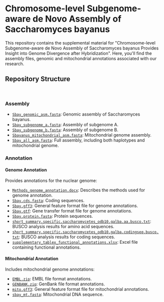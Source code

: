 # Chromosome-level Subgenome-aware de Novo Assembly of Saccharomyces bayanus

This repository contains the supplemental material for "Chromosome-level Subgenome-aware de Novo Assembly of Saccharomyces bayanus Provides Insight into Genome Divergence after Hybridization". Here, you'll find the assembly files, genomic and mitochondrial annotations associated with our research.

## Repository Structure

&nbsp;

### Assembly

- [`Sbay_genomic_asm.fasta`](https://github.com/BioHPC/Saccharomyces-bayanus/blob/main/Assembly/Sbay_genomic_asm.fasta): Genomic assembly of Saccharomyces bayanus.  
- [`Sbay_subgenome_a.fasta`](https://github.com/BioHPC/Saccharomyces-bayanus/blob/main/Assembly/Sbay_subgenome_a.fasta): Assembly of subgenome A.  
- [`Sbay_subgenome_b.fasta`](https://github.com/BioHPC/Saccharomyces-bayanus/blob/main/Assembly/Sbay_subgenome_b.fasta): Assembly of subgenome B.
- [`Sbayanus_mitochondrial_asm.fasta`](https://github.com/BioHPC/Saccharomyces-bayanus/blob/main/Assembly/Sbayanus_mitochondrial_asm.fasta): Mitochondrial genome assembly.
- [`Sbay_all_asm.fasta`](https://github.com/BioHPC/Saccharomyces-bayanus/blob/main/Assembly/Sbay_all_asm.fasta): Full assembly, including both haplotypes and mitochondrial genome.

### Annotation

#### Genome Annotation

Provides annotations for the nuclear genome:

- [`Methods_genome_annotation.docx`](https://github.com/BioHPC/Saccharomyces-bayanus/blob/main/Annotation/genome_annotation/Methods_genome_annotation.docx): Describes the methods used for genome annotation.  
- [`Sbay.cds.fasta`](https://github.com/BioHPC/Saccharomyces-bayanus/blob/main/Annotation/genome_annotation/Sbay.cds.fasta): Coding sequences.  
- [`Sbay.gff3`](https://github.com/BioHPC/Saccharomyces-bayanus/blob/main/Annotation/genome_annotation/Sbay.gff3): General feature format file for genome annotations.  
- [`Sbay.gtf`](https://github.com/BioHPC/Saccharomyces-bayanus/blob/main/Annotation/genome_annotation/Sbay.gtf): Gene transfer format file for genome annotations.  
- [`Sbay.protein.fasta`](https://github.com/BioHPC/Saccharomyces-bayanus/blob/main/Annotation/genome_annotation/Sbay.protein.fasta): Protein sequences.  
- [`short_summary.specific.saccharomycetes_odb10.galba.aa.busco.txt`](https://github.com/BioHPC/Saccharomyces-bayanus/blob/main/Annotation/genome_annotation/short_summary.specific.saccharomycetes_odb10.galba.aa.busco.txt): BUSCO analysis results for amino acid sequences.  
- [`short_summary.specific.saccharomycetes_odb10.galba.codingseq.busco.txt`](https://github.com/BioHPC/Saccharomyces-bayanus/blob/main/Annotation/genome_annotation/short_summary.specific.saccharomycetes_odb10.galba.codingseq.busco.txt): BUSCO analysis results for coding sequences.  
- [`supplementary_tablex_functional_annotations.xlsx`](https://github.com/BioHPC/Saccharomyces-bayanus/blob/main/Annotation/genome_annotation/supplementary_tablex_functional_annotations.xlsx): Excel file containing functional annotations.

#### Mitochondrial Annotation

Includes mitochondrial genome annotations:

- [`EMBL.zip`](https://github.com/BioHPC/Saccharomyces-bayanus/blob/main/Annotation/mitochondrial_annotation/EMBL.zip): EMBL file format annotations.  
- [`GENBANK.zip`](https://github.com/BioHPC/Saccharomyces-bayanus/blob/main/Annotation/mitochondrial_annotation/GENBANK.zip): GenBank file format annotations.  
- [`mito.gff3`](https://github.com/BioHPC/Saccharomyces-bayanus/blob/main/Annotation/mitochondrial_annotation/mito.gff3): General feature format file for mitochondrial annotations.  
- [`sbay_mt.fasta`](https://github.com/BioHPC/Saccharomyces-bayanus/blob/main/Annotation/mitochondrial_annotation/sbay_mt.fasta): Mitochondrial DNA sequence.


